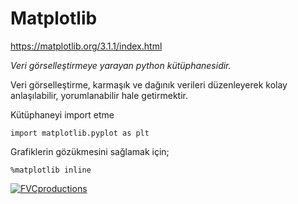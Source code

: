 # Matplotlib

https://matplotlib.org/3.1.1/index.html

*Veri görselleştirmeye yarayan python kütüphanesidir.*

Veri görselleştirme, karmaşık ve dağınık verileri düzenleyerek kolay anlaşılabilir, yorumlanabilir hale getirmektir.

Kütüphaneyi import etme
```
import matplotlib.pyplot as plt
```

Grafiklerin gözükmesini sağlamak için;
```
%matplotlib inline
```

 <a href="http://fvcproductions.com"><img src="https://matplotlib.org/3.1.1/_images/sphx_glr_align_ylabels_0011.png" title="FVCproductions" alt="FVCproductions"></a>

